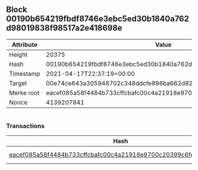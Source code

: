 ## Block 00190b654219fbdf8746e3ebc5ed30b1840a762d98019838f98517a2e418698e

Attribute | Value
--- | ---
Height | 20375
Hash | 00190b654219fbdf8746e3ebc5ed30b1840a762d98019838f98517a2e418698e
Timestamp | 2021-04-17T22:37:19+00:00
Target | 00e74ce643a305948702c348ddcfe896ba662d82c1a228faf4ad12250f07334e
Merke root | eacef085a58f4484b733cffcbafc00c4a21918e9700c20399c6fea8c5a40d6fc
Nonce | 4139207841

```

```

### Transactions

Hash | Amount
--- | ---
[eacef085a58f4484b733cffcbafc00c4a21918e9700c20399c6fea8c5a40d6fc](eacef085a58f4484b733cffcbafc00c4a21918e9700c20399c6fea8c5a40d6fc.md) | 10.00000000 SKEPTI 
